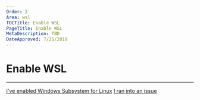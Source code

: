 ```yaml
---
Order: 2
Area: wsl
TOCTitle: Enable WSL
PageTitle: Enable WSL
MetaDescription: TBD
DateApproved: 7/25/2019
---
```

# Enable WSL


----

<a class="tutorial-next-btn" href="/remote-tutorials/wsl/install-linux">I've enabled Windows Subsystem for Linux</a> <a class="tutorial-feedback-btn" onclick="reportIssue('remote-tutorials-wsl', 'enable-wsl')" href="javascript:void(0)">I ran into an issue</a>
